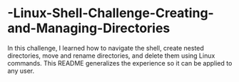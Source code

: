# -Linux-Shell-Challenge-Creating-and-Managing-Directories
In this challenge, I learned how to navigate the shell, create nested directories, move and rename directories, and delete them using Linux commands. This README generalizes the experience so it can be applied to any user.
